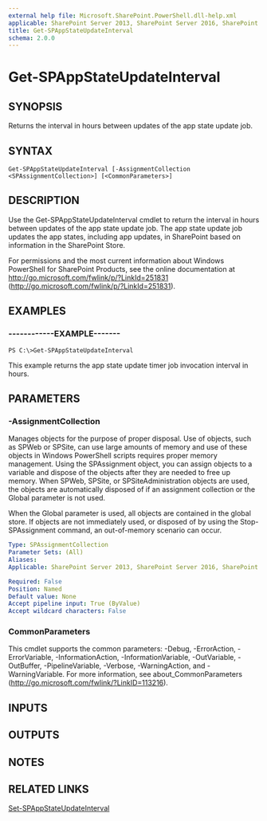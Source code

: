 ```yaml
---
external help file: Microsoft.SharePoint.PowerShell.dll-help.xml
applicable: SharePoint Server 2013, SharePoint Server 2016, SharePoint Server 2019
title: Get-SPAppStateUpdateInterval
schema: 2.0.0
---
```


# Get-SPAppStateUpdateInterval

## SYNOPSIS

Returns the interval in hours between updates of the app state update job.

## SYNTAX

```
Get-SPAppStateUpdateInterval [-AssignmentCollection <SPAssignmentCollection>] [<CommonParameters>]
```

## DESCRIPTION
Use the Get-SPAppStateUpdateInterval cmdlet to return the interval in hours between updates of the app state update job.
The app state update job updates the app states, including app updates, in SharePoint based on information in the SharePoint Store.

For permissions and the most current information about Windows PowerShell for SharePoint Products, see the online documentation at http://go.microsoft.com/fwlink/p/?LinkId=251831 (http://go.microsoft.com/fwlink/p/?LinkId=251831).

## EXAMPLES

### ------------EXAMPLE------- 
```
PS C:\>Get-SPAppStateUpdateInterval
```

This example returns the app state update timer job invocation interval in hours.

## PARAMETERS

### -AssignmentCollection
Manages objects for the purpose of proper disposal.
Use of objects, such as SPWeb or SPSite, can use large amounts of memory and use of these objects in Windows PowerShell scripts requires proper memory management.
Using the SPAssignment object, you can assign objects to a variable and dispose of the objects after they are needed to free up memory.
When SPWeb, SPSite, or SPSiteAdministration objects are used, the objects are automatically disposed of if an assignment collection or the Global parameter is not used.

When the Global parameter is used, all objects are contained in the global store.
If objects are not immediately used, or disposed of by using the Stop-SPAssignment command, an out-of-memory scenario can occur.

```yaml
Type: SPAssignmentCollection
Parameter Sets: (All)
Aliases: 
Applicable: SharePoint Server 2013, SharePoint Server 2016, SharePoint Server 2019

Required: False
Position: Named
Default value: None
Accept pipeline input: True (ByValue)
Accept wildcard characters: False
```

### CommonParameters
This cmdlet supports the common parameters: -Debug, -ErrorAction, -ErrorVariable, -InformationAction, -InformationVariable, -OutVariable, -OutBuffer, -PipelineVariable, -Verbose, -WarningAction, and -WarningVariable. For more information, see about_CommonParameters (http://go.microsoft.com/fwlink/?LinkID=113216).

## INPUTS

## OUTPUTS

## NOTES

## RELATED LINKS

[Set-SPAppStateUpdateInterval](Set-SPAppStateUpdateInterval.md)

